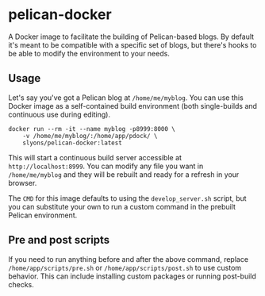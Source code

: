# pelican-docker
A Docker image to facilitate the building of Pelican-based blogs. By default it's meant to be
compatible with a specific set of blogs, but there's hooks to be able to modify the environment to your needs.

## Usage

Let's say you've got a Pelican blog at `/home/me/myblog`. You can use this Docker image as a self-contained build environment (both single-builds and continuous use during editing).

```shell
docker run --rm -it --name myblog -p8999:8000 \
    -v /home/me/myblog/:/home/app/pdock/ \
    slyons/pelican-docker:latest
```

This will start a continuous build server accessible at `http://localhost:8999`. You can modify any file you want in `/home/me/myblog` and they will be rebuilt and ready for a refresh in your browser.

The `CMD` for this image defaults to using the `develop_server.sh` script, but you can substitute your own to run a custom command in the prebuilt Pelican environment.

## Pre and post scripts

If you need to run anything before and after the above command, replace `/home/app/scripts/pre.sh` or `/home/app/scripts/post.sh` to use custom behavior. This can include installing custom packages or running post-build checks.